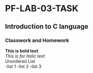 # PF-LAB-03-TASK
## Introduction to C language
### Classwork and Homework
**This is bold text**
<br/>
_This is for Italic text_
<br/>
Unordered List
<br/>
-list 1
-list 2
-list 3
